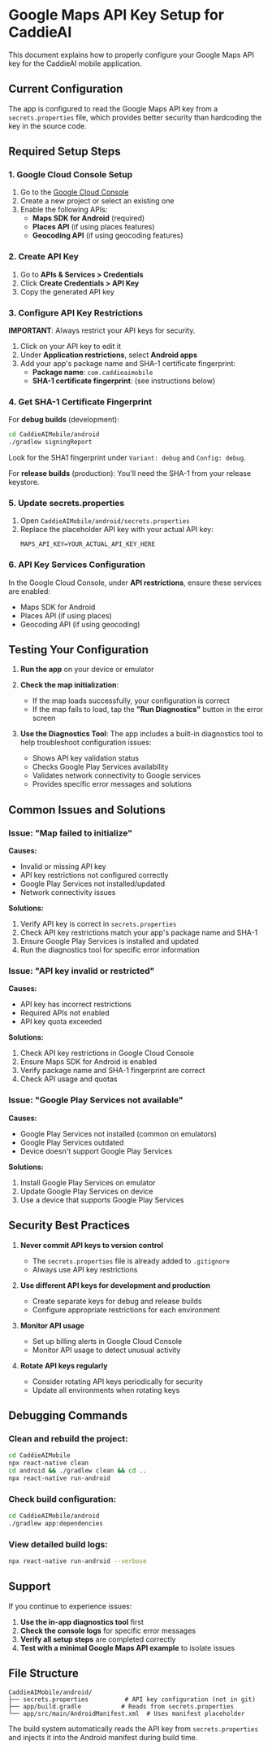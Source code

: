 # Google Maps API Key Setup for CaddieAI

This document explains how to properly configure your Google Maps API key for the CaddieAI mobile application.

## Current Configuration

The app is configured to read the Google Maps API key from a `secrets.properties` file, which provides better security than hardcoding the key in the source code.

## Required Setup Steps

### 1. Google Cloud Console Setup

1. Go to the [Google Cloud Console](https://console.cloud.google.com/)
2. Create a new project or select an existing one
3. Enable the following APIs:
   - **Maps SDK for Android** (required)
   - **Places API** (if using places features)
   - **Geocoding API** (if using geocoding features)

### 2. Create API Key

1. Go to **APIs & Services > Credentials**
2. Click **Create Credentials > API Key**
3. Copy the generated API key

### 3. Configure API Key Restrictions

**IMPORTANT**: Always restrict your API keys for security.

1. Click on your API key to edit it
2. Under **Application restrictions**, select **Android apps**
3. Add your app's package name and SHA-1 certificate fingerprint:
   - **Package name**: `com.caddieaimobile`
   - **SHA-1 certificate fingerprint**: (see instructions below)

### 4. Get SHA-1 Certificate Fingerprint

For **debug builds** (development):
```bash
cd CaddieAIMobile/android
./gradlew signingReport
```

Look for the SHA1 fingerprint under `Variant: debug` and `Config: debug`.

For **release builds** (production):
You'll need the SHA-1 from your release keystore.

### 5. Update secrets.properties

1. Open `CaddieAIMobile/android/secrets.properties`
2. Replace the placeholder API key with your actual API key:
   ```properties
   MAPS_API_KEY=YOUR_ACTUAL_API_KEY_HERE
   ```

### 6. API Key Services Configuration

In the Google Cloud Console, under **API restrictions**, ensure these services are enabled:
- Maps SDK for Android
- Places API (if using places)
- Geocoding API (if using geocoding)

## Testing Your Configuration

1. **Run the app** on your device or emulator
2. **Check the map initialization**:
   - If the map loads successfully, your configuration is correct
   - If the map fails to load, tap the **"Run Diagnostics"** button in the error screen

3. **Use the Diagnostics Tool**:
   The app includes a built-in diagnostics tool to help troubleshoot configuration issues:
   - Shows API key validation status
   - Checks Google Play Services availability
   - Validates network connectivity to Google services
   - Provides specific error messages and solutions

## Common Issues and Solutions

### Issue: "Map failed to initialize"
**Causes:**
- Invalid or missing API key
- API key restrictions not configured correctly
- Google Play Services not installed/updated
- Network connectivity issues

**Solutions:**
1. Verify API key is correct in `secrets.properties`
2. Check API key restrictions match your app's package name and SHA-1
3. Ensure Google Play Services is installed and updated
4. Run the diagnostics tool for specific error information

### Issue: "API key invalid or restricted"
**Causes:**
- API key has incorrect restrictions
- Required APIs not enabled
- API key quota exceeded

**Solutions:**
1. Check API key restrictions in Google Cloud Console
2. Ensure Maps SDK for Android is enabled
3. Verify package name and SHA-1 fingerprint are correct
4. Check API usage and quotas

### Issue: "Google Play Services not available"
**Causes:**
- Google Play Services not installed (common on emulators)
- Google Play Services outdated
- Device doesn't support Google Play Services

**Solutions:**
1. Install Google Play Services on emulator
2. Update Google Play Services on device
3. Use a device that supports Google Play Services

## Security Best Practices

1. **Never commit API keys to version control**
   - The `secrets.properties` file is already added to `.gitignore`
   - Always use API key restrictions

2. **Use different API keys for development and production**
   - Create separate keys for debug and release builds
   - Configure appropriate restrictions for each environment

3. **Monitor API usage**
   - Set up billing alerts in Google Cloud Console
   - Monitor API usage to detect unusual activity

4. **Rotate API keys regularly**
   - Consider rotating API keys periodically for security
   - Update all environments when rotating keys

## Debugging Commands

### Clean and rebuild the project:
```bash
cd CaddieAIMobile
npx react-native clean
cd android && ./gradlew clean && cd ..
npx react-native run-android
```

### Check build configuration:
```bash
cd CaddieAIMobile/android
./gradlew app:dependencies
```

### View detailed build logs:
```bash
npx react-native run-android --verbose
```

## Support

If you continue to experience issues:

1. **Use the in-app diagnostics tool** first
2. **Check the console logs** for specific error messages
3. **Verify all setup steps** are completed correctly
4. **Test with a minimal Google Maps API example** to isolate issues

## File Structure

```
CaddieAIMobile/android/
├── secrets.properties          # API key configuration (not in git)
├── app/build.gradle           # Reads from secrets.properties
└── app/src/main/AndroidManifest.xml  # Uses manifest placeholder
```

The build system automatically reads the API key from `secrets.properties` and injects it into the Android manifest during build time.